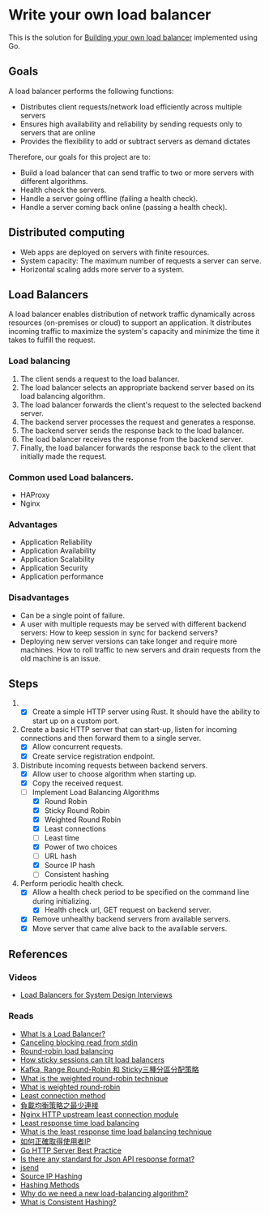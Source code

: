 # Write your own load balancer

This is the solution
for [Building your own load balancer](https://codingchallenges.fyi/challenges/challenge-load-balancer) implemented using
Go.

## Goals

A load balancer performs the following functions:

- Distributes client requests/network load efficiently across multiple servers
- Ensures high availability and reliability by sending requests only to servers that are online
- Provides the flexibility to add or subtract servers as demand dictates

Therefore, our goals for this project are to:

- Build a load balancer that can send traffic to two or more servers with different algorithms.
- Health check the servers.
- Handle a server going offline (failing a health check).
- Handle a server coming back online (passing a health check).

## Distributed computing

- Web apps are deployed on servers with finite resources.
- System capacity: The maximum number of requests a server can serve.
- Horizontal scaling adds more server to a system.

## Load Balancers

A load balancer enables distribution of network traffic dynamically across resources (on-premises or cloud) to support
an application. It distributes incoming traffic to maximize the system's capacity and minimize the time it takes to
fulfill the request.

### Load balancing

1. The client sends a request to the load balancer.
2. The load balancer selects an appropriate backend server based on its load balancing algorithm.
3. The load balancer forwards the client's request to the selected backend server.
4. The backend server processes the request and generates a response.
5. The backend server sends the response back to the load balancer.
6. The load balancer receives the response from the backend server.
7. Finally, the load balancer forwards the response back to the client that initially made the request.

### Common used Load balancers.

- HAProxy
- Nginx

### Advantages

- Application Reliability
- Application Availability
- Application Scalability
- Application Security
- Application performance

### Disadvantages

- Can be a single point of failure.
- A user with multiple requests may be served with different backend servers: How to keep session in sync for backend
  servers?
- Deploying new server versions can take longer and require more machines. How to roll traffic to new servers and drain
  requests from the old machine is an issue.

## Steps

1.
    -[x] Create a simple HTTP server using Rust. It should have the ability to start up on a custom port.

2. Create a basic HTTP server that can start-up, listen for incoming connections and then forward them to a single
   server.
    - [x] Allow concurrent requests.
    - [x] Create service registration endpoint.
3. Distribute incoming requests between backend servers.
    - [x] Allow user to choose algorithm when starting up.
    - [x] Copy the received request.
    - [ ] Implement Load Balancing Algorithms
        - [x] Round Robin
        - [x] Sticky Round Robin
        - [x] Weighted Round Robin
        - [x] Least connections
        - [ ] Least time
        - [x] Power of two choices
        - [ ] URL hash
        - [x] Source IP hash
        - [ ] Consistent hashing
4. Perform periodic health check.
    - [x] Allow a health check period to be specified on the command line during initializing.
        - [x] Health check url, GET request on backend server.
    - [x] Remove unhealthy backend servers from available servers.
    - [x] Move server that came alive back to the available servers.

## References

### Videos

- [Load Balancers for System Design Interviews](https://www.youtube.com/watch?v=chyZRNT7eEo)

### Reads

- [What Is a Load Balancer?](https://www.f5.com/glossary/load-balancer)
- [Canceling blocking read from stdin](https://www.reddit.com/r/golang/comments/fsxkqr/cancelling_blocking_read_from_stdin/)
- [Round-robin load balancing](https://avinetworks.com/glossary/round-robin-load-balancing/)
- [How sticky sessions can tilt load balancers](https://medium.com/@iSooraj/how-sticky-sessions-can-tilt-load-balancers-c5dc8f50099c)
- [Kafka, Range Round-Robin 和 Sticky三種分區分配策略](https://blog.csdn.net/u010022158/article/details/106271208)
- [What is the weighted round-robin technique](https://www.educative.io/answers/what-is-the-weighted-round-robin-load-balancing-technique)
- [What is weighted round-robin](https://webhostinggeeks.com/blog/what-is-weighted-round-robin/)
- [Least connection method](https://docs.netscaler.com/en-us/citrix-adc/current-release/load-balancing/load-balancing-customizing-algorithms/leastconnection-method.html)
- [負載均衡策略之最少連接](https://mozillazg.com/2019/02/load-balancing-strategy-algorithm-weighted-least-connection.html#hidleast-connection)
- [Nginx HTTP upstream least connection module](https://github.com/nginx/nginx/blob/d8ccef021588cf79d2dae7c132a0b1225ed52c30/src/http/modules/ngx_http_upstream_least_conn_module.c)
- [Least response time load balancing](http://smallrye.io/smallrye-stork/1.1.1/load-balancer/response-time/#)
- [What is the least response time load balancing technique](https://www.educative.io/answers/what-is-the-least-response-time-load-balancing-technique)
- [如何正確取得使用者IP](https://devco.re/blog/2014/06/19/client-ip-detection/)
- [Go HTTP Server Best Practice](https://medium.com/@niondir/my-go-http-server-best-practice-a29773786e15)
- [Is there any standard for Json API response format?](https://stackoverflow.com/questions/12806386/is-there-any-standard-for-json-api-response-format)
- [jsend](https://github.com/omniti-labs/jsend)
- [Source IP Hashing](https://kb.vmware.com/s/article/2006129)
- [Hashing Methods](https://docs.netscaler.com/en-us/citrix-adc/current-release/load-balancing/load-balancing-customizing-algorithms/hashing-methods.html)
- [Why do we need a new load-balancing algorithm?](https://www.nginx.com/blog/nginx-power-of-two-choices-load-balancing-algorithm/)
- [What is Consistent Hashing?](https://www.baeldung.com/cs/consistent-hashing)